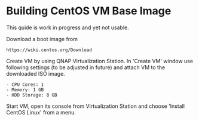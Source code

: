 # Building CentOS VM Base Image
This quide is work in progress and yet not usable.

Download a boot image from

    https://wiki.centos.org/Download

Create VM by using QNAP Virtualization Station. In 'Create VM' window use following settings (to be adjusted in future) and attach VM to the downloaded ISO image.

    - CPU Cores: 1  
    - Memory: 1 GB  
    - HDD Storage: 8 GB  

Start VM, open its console from Virtualization Station and choose 'Install CentOS Linux' from a menu.


